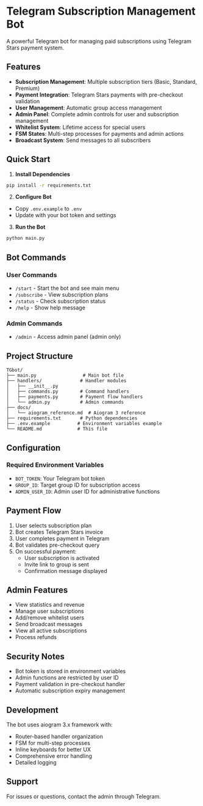 # Telegram Subscription Management Bot

A powerful Telegram bot for managing paid subscriptions using Telegram Stars payment system.

## Features

- **Subscription Management**: Multiple subscription tiers (Basic, Standard, Premium)
- **Payment Integration**: Telegram Stars payments with pre-checkout validation
- **User Management**: Automatic group access management
- **Admin Panel**: Complete admin controls for user and subscription management
- **Whitelist System**: Lifetime access for special users
- **FSM States**: Multi-step processes for payments and admin actions
- **Broadcast System**: Send messages to all subscribers

## Quick Start

1. **Install Dependencies**
```bash
pip install -r requirements.txt
```

2. **Configure Bot**
- Copy `.env.example` to `.env`
- Update with your bot token and settings

3. **Run the Bot**
```bash
python main.py
```

## Bot Commands

### User Commands
- `/start` - Start the bot and see main menu
- `/subscribe` - View subscription plans
- `/status` - Check subscription status
- `/help` - Show help message

### Admin Commands
- `/admin` - Access admin panel (admin only)

## Project Structure

```
TGbot/
├── main.py                 # Main bot file
├── handlers/              # Handler modules
│   ├── __init__.py
│   ├── commands.py        # Command handlers
│   ├── payments.py        # Payment flow handlers
│   └── admin.py           # Admin commands
├── docs/
│   └── aiogram_reference.md  # Aiogram 3 reference
├── requirements.txt       # Python dependencies
├── .env.example          # Environment variables example
└── README.md             # This file
```

## Configuration

### Required Environment Variables
- `BOT_TOKEN`: Your Telegram bot token
- `GROUP_ID`: Target group ID for subscription access
- `ADMIN_USER_ID`: Admin user ID for administrative functions

## Payment Flow

1. User selects subscription plan
2. Bot creates Telegram Stars invoice
3. User completes payment in Telegram
4. Bot validates pre-checkout query
5. On successful payment:
   - User subscription is activated
   - Invite link to group is sent
   - Confirmation message displayed

## Admin Features

- View statistics and revenue
- Manage user subscriptions
- Add/remove whitelist users
- Send broadcast messages
- View all active subscriptions
- Process refunds

## Security Notes

- Bot token is stored in environment variables
- Admin functions are restricted by user ID
- Payment validation in pre-checkout handler
- Automatic subscription expiry management

## Development

The bot uses aiogram 3.x framework with:
- Router-based handler organization
- FSM for multi-step processes
- Inline keyboards for better UX
- Comprehensive error handling
- Detailed logging

## Support

For issues or questions, contact the admin through Telegram.